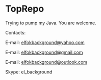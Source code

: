 # TopRepo

Trying to pump my Java.
You are welcome.

Contacts:

E-mail: elfokbackground@yahoo.com

E-mail: elfokbackground@gmail.com

E-mail: elfokbackground@outlook.com

Skype: el_background
